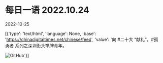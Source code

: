 # 每日一语 2022.10.24

2022-10-25

[{'type': 'text/html', 'language': None, 'base': 'https://chinadigitaltimes.net/chinese/feed', 'value': '向 #二十大 “献礼”，#孤勇者 系列之深圳街头举牌青年。

![GitHub](https://chinadigitaltimes.net/chinese/files/2022/10/10.24.jpg)'}]